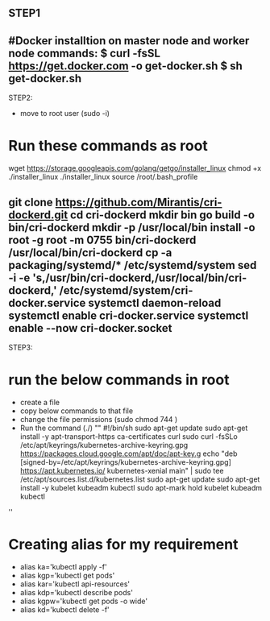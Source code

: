 STEP1
---
#Docker installtion on master node and worker node
commands:
$ curl -fsSL https://get.docker.com -o get-docker.sh
$ sh get-docker.sh
---
STEP2:
* move to root user (sudo -i)
# Run these commands as root
wget https://storage.googleapis.com/golang/getgo/installer_linux
chmod +x ./installer_linux
./installer_linux
source /root/.bash_profile

git clone https://github.com/Mirantis/cri-dockerd.git
cd cri-dockerd
mkdir bin
go build -o bin/cri-dockerd
mkdir -p /usr/local/bin
install -o root -g root -m 0755 bin/cri-dockerd /usr/local/bin/cri-dockerd
cp -a packaging/systemd/* /etc/systemd/system
sed -i -e 's,/usr/bin/cri-dockerd,/usr/local/bin/cri-dockerd,' /etc/systemd/system/cri-docker.service
systemctl daemon-reload
systemctl enable cri-docker.service
systemctl enable --now cri-docker.socket
---
STEP3:
# run the below commands in root
* create a file 
* copy below commands to that file
* change the file permissions (sudo chmod 744 <file name>)
* Run the command (./<file name>)
""
#!/bin/sh
sudo apt-get update
sudo apt-get install -y apt-transport-https ca-certificates curl
sudo curl -fsSLo /etc/apt/keyrings/kubernetes-archive-keyring.gpg https://packages.cloud.google.com/apt/doc/apt-key.g
echo "deb [signed-by=/etc/apt/keyrings/kubernetes-archive-keyring.gpg] https://apt.kubernetes.io/ kubernetes-xenial main" | sudo tee /etc/apt/sources.list.d/kubernetes.list
sudo apt-get update
sudo apt-get install -y kubelet kubeadm kubectl
sudo apt-mark hold kubelet kubeadm kubectl

''
# Creating alias for my requirement
* alias ka='kubectl apply -f'
* alias kgp='kubectl get pods'
* alias kar='kubectl api-resources'
* alias kdp='kubectl describe pods'
* alias kgpw='kubectl get pods -o wide'
* alias kd='kubectl delete -f'
